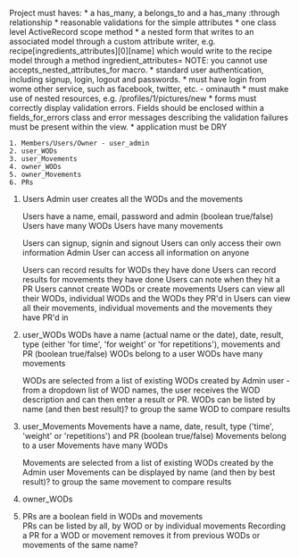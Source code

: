 Project must haves:
	* a has_many, a belongs_to and a has_many :through relationship
	* reasonable validations for the simple attributes
	* one class level ActiveRecord scope method
	* a nested form that writes to an associated model through a custom attribute writer, e.g. recipe[ingredients_attributes][0][name] which would write to the recipe model through a method ingredient_attributes=  NOTE: you cannot use accepts_nested_attributes_for macro.
	* standard user authentication, including signup, login, logout and passwords.
	* must have login from wome other service, such as facebook, twitter, etc. - ominauth
	* must make use of nested resources, e.g. /profiles/1/pictures/new 
	* forms must correctly display validation errors. Fields should be enclosed within a fields_for_errors class and error messages describing the validation failures must be present within the view.
	* application must be DRY



	1. Members/Users/Owner - user_admin
	2. user_WODs
	3. user_Movements
	4. owner_WODs
	5. owner_Movements
	6. PRs


1. Users
	Admin user creates all the WODs and the movements

	Users have a name, email, password and admin (boolean true/false)
	Users have many WODs
	Users have many movements

	Users can signup, signin and signout
	Users can only access their own information
	Admin User can access all information on anyone

	Users can record results for WODs they have done
	Users can record results for movements they have done 
	Users can note when they hit a PR
	Users cannot create WODs or create movements
	Users can view all their WODs, individual WODs and the WODs they PR'd in
	Users can view all their movements, individual movements and the movements they have PR'd in

2. user_WODs
	WODs have a name (actual name or the date), date, result, type (either 'for time', 'for weight' or 'for repetitions'), movements and PR (boolean true/false)
	WODs belong to a user
	WODs have many movements

	WODs are selected from a list of existing WODs created by Admin user - from a dropdown list of WOD names, the user receives the WOD description and can then enter a result or PR.
	WODs can be listed by name (and then best result)? to group the same WOD to compare results

3. user_Movements
	Movements have a name, date, result, type ('time', 'weight' or 'repetitions') and PR (boolean true/false)
	Movements belong to a user
	Movements have many WODs

	Movements are selected from a list of existing WODs created by the Admin user
	Movements can be displayed by name (and then by best result)? to group the same movement to compare results

4. owner_WODs

4. PRs are a boolean field in WODs and movements	
	PRs can be listed by all, by WOD or by individual movements
	Recording a PR for a WOD or movement removes it from previous WODs or movements of the same name?

